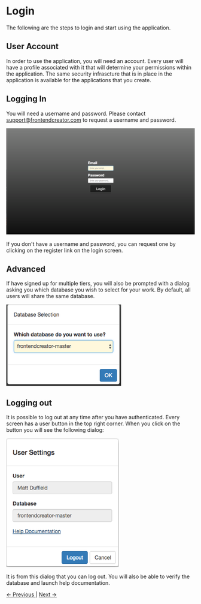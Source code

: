# Login

The following are the steps to login and start using the application.

## User Account
In order to use the application, you will need an account. Every user will have a profile associated with it that will determine your permissions within the application. The same security infrascture that is in place in the application is available for the applications that you create.

## Logging In
You will need a username and password. Please contact <support@frontendcreator.com> to request a username and password. 

![Login screen](images/login.png)

If you don't have a username and password, you can request one by clicking on the register link on the login screen.

## Advanced
If have signed up for multiple tiers, you will also be prompted with a dialog asking you which database you wish to select for your work. By default, all users will share the same database. 

![Database selector](images/database-selector.png)

## Logging out

It is possible to log out at any time after you have authenticated. Every screen has a user button in the top right corner. When you click on the button you will see the following dialog:

![Logout dialog](images/user-settings-dialog.png)


It is from this dialog that you can log out. You will also be able to verify the database and launch help documentation.

[ <- Previous ](README.md) | [ Next -> ](projects.md)
